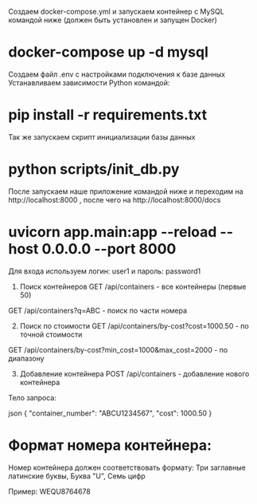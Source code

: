 Создаем docker-compose.yml и запускаем контейнер с MySQL командой ниже (должен быть установлен и запущен Docker)
# docker-compose up -d mysql

Создаем файл .env с настройками подключения к базе данных
Устанавливаем зависимости Python командой:
# pip install -r requirements.txt

Так же запускаем скрипт инициализации базы данных
# python scripts/init_db.py

После запускаем наше приложение командой ниже и переходим на http://localhost:8000 , после чего на http://localhost:8000/docs
# uvicorn app.main:app --reload --host 0.0.0.0 --port 8000

Для входа используем логин: user1 и пароль: password1

1. Поиск контейнеров
GET /api/containers - все контейнеры (первые 50)

GET /api/containers?q=ABC - поиск по части номера

2. Поиск по стоимости
GET /api/containers/by-cost?cost=1000.50 - по точной стоимости

GET /api/containers/by-cost?min_cost=1000&max_cost=2000 - по диапазону

3. Добавление контейнера
POST /api/containers - добавление нового контейнера

Тело запроса:

json
{
  "container_number": "ABCU1234567",
  "cost": 1000.50
}

# Формат номера контейнера:
Номер контейнера должен соответствовать формату: Три заглавные латинские буквы, Буква "U", Семь цифр

Пример: WEQU8764678
